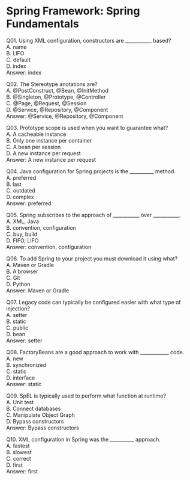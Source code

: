 Spring Framework: Spring Fundamentals  
=====================================  

Q01. Using XML configuration, constructors are ___________ based?  
A. name  
B. LIFO  
C. default  
D. index  
Answer: index  

Q02. The Stereotype anotations are?  
A. @PostConstruct, @Bean, @InitMethod  
B. @Singleton, @Prototype, @Controller  
C. @Page, @Request, @Session  
D. @Service, @Repository, @Component  
Answer: @Service, @Repository, @Component  

Q03. Prototype scope is used when you want to guarantee what?  
A. A cacheable instance  
B. Only one instance per container  
C. A bean per session  
D. A new instance per request  
Answer: A new instance per request  

Q04. Java configuration for Spring projects is the __________ method.  
A. preferred  
B. last  
C. outdated  
D. complex  
Answer: preferred  

Q05. Spring subscribes to the approach of ___________ over ___________.  
A. XML, Java  
B. convention, configuration  
C. buy, build  
D. FIFO, LIFO  
Answer: convention, configuration  

Q06. To add Spring to your project you must download it using what?  
A. Maven or Gradle  
B. A browser  
C. Git  
D. Python  
Answer: Maven or Gradle  

Q07. Legacy code can typically be configured easier with what type of injection?  
A. setter  
B. static  
C. public  
D. bean  
Answer: setter  

Q08. FactoryBeans are a good approach to work with ____________ code.  
A. new  
B. synchronized  
C. static  
D. interface  
Answer: static  

Q09. SpEL is typically used to perform what function at runtime?  
A. Unit test  
B. Connect databases  
C. Manipulate Object Graph  
D. Bypass constructors  
Answer: Bypass constructors  

Q10. XML configuration in Spring was the __________ approach.  
A. fastest  
B. slowest  
C. correct  
D. first  
Answer: first  